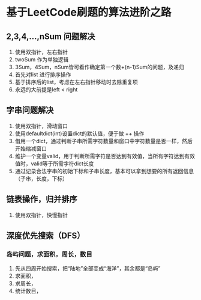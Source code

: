 # 基于LeetCode刷题的算法进阶之路

## 2,3,4,...,nSum 问题解决
1. 使用双指针，左右指针
2. twoSum 作为单独逻辑
3. 3Sum，4Sum，nSum皆可看作确定第一个数+(n-1)Sum的问题，及递归
4. 首先对list 进行排序操作
5. 基于排序后的list，考虑在左右指针移动时去除重复项
6. 永远的大前提是left < right

## 字串问题解决
1. 使用双指针，滑动窗口
2. 使用defaultdict(int)设置dict的默认值，便于做 ++ 操作
3. 借用一个dict，通过判断子串所需字符数量和窗口中字符数量是否一样，然后开始缩减窗口
4. 维护一个变量valid，用于判断所需字符是否达到有效值，当所有字符达到有效值时，valid等于所需字符dict长度
5. 通过记录合法字串的初始下标和子串长度，基本可以拿到想要的所有返回信息（子串，长度，下标）


## 链表操作，归并排序
1. 使用双指针，快慢指针

## 深度优先搜索（DFS）
### 岛屿问题，求面积，周长，数目
1. 先从四周开始搜索，把“陆地”全部变成“海洋”，其余都是“岛屿”
2. 求面积，
3. 求周长，
4. 统计数目，